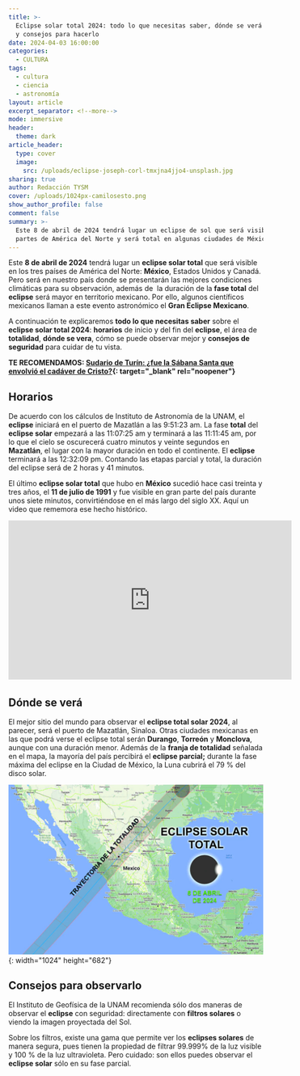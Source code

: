 ```yaml
---
title: >-
  Eclipse solar total 2024: todo lo que necesitas saber, dónde se verá en México
  y consejos para hacerlo
date: 2024-04-03 16:00:00
categories:
  - CULTURA
tags:
  - cultura
  - ciencia
  - astronomía
layout: article
excerpt_separator: <!--more-->
mode: immersive
header:
  theme: dark
article_header:
  type: cover
  image:
    src: /uploads/eclipse-joseph-corl-tmxjna4jjo4-unsplash.jpg
sharing: true
author: Redacción TYSM
cover: /uploads/1024px-camilosesto.png
show_author_profile: false
comment: false
summary: >-
  Este 8 de abril de 2024 tendrá lugar un eclipse de sol que será visible en
  partes de América del Norte y será total en algunas ciudades de México.
---
```

Este **8 de abril de 2024** tendrá lugar un **eclipse solar total** que será visible en los tres países de América del Norte: **México**, Estados Unidos y Canadá. Pero será en nuestro país donde se presentarán las mejores condiciones climáticas para su observación, además de&nbsp; la duración de la **fase total** del **eclipse** será mayor en territorio mexicano. Por ello, algunos científicos mexicanos llaman a este evento astronómico el **Gran Eclipse Mexicano**.

A continuación te explicaremos **todo lo que necesitas saber** sobre el **eclipse solar total 2024**: **horarios** de inicio y del fin del **eclipse**, el área de **totalidad**, **dónde se vera**, cómo se puede observar mejor y **consejos de seguridad** para cuidar de tu vista.

**TE RECOMENDAMOS:&nbsp;[Sudario de Turín: ¿fue la Sábana Santa que envolvió el cadáver de Cristo?](https://blog.tonoysumariachi.com/mundo/2024/04/01/sudario-de-tur%C3%ADn-fue-la-s%C3%A1bana-santa-que-envolvi%C3%B3-el-cad%C3%A1ver-de-cristo.html){: target="_blank" rel="noopener"}**&nbsp;

## Horarios

De acuerdo con los cálculos de Instituto de Astronomía de la UNAM, el **eclipse** iniciará en el puerto de Mazatlán a las 9:51:23 am. La fase **total** del **eclipse solar** empezará a las 11:07:25 am y terminará a las 11:11:45 am, por lo que el cielo se oscurecerá cuatro minutos y veinte segundos en **Mazatlán**, el lugar con la mayor duración en todo el continente. El **eclipse** terminará a las 12:32:09 pm. Contando las etapas parcial y total, la duración del eclipse será de 2 horas y 41 minutos.

El último **eclipse solar total** que hubo en **México** sucedió hace casi treinta y tres años, el **11 de julio de 1991** y fue visible en gran parte del país durante unos siete minutos, convirtiéndose en el más largo del siglo XX. Aquí un video que rememora ese hecho histórico.

<iframe width="560" height="315" src="https://www.youtube.com/embed/wXMGll5M7vw?si=o7Tt6Hx8b7t2VBE8" title="YouTube video player" frameborder="0" allow="accelerometer; autoplay; clipboard-write; encrypted-media; gyroscope; picture-in-picture; web-share" referrerpolicy="strict-origin-when-cross-origin" allowfullscreen=""></iframe>

## Dónde se verá

El mejor sitio del mundo para observar el **eclipse total solar 2024**, al parecer, será el puerto de Mazatlán, Sinaloa. Otras ciudades mexicanas en las que podrá verse el eclipse total serán **Durango**, **Torreón** y **Monclova**, aunque con una duración menor. Además de la **franja de totalidad** señalada en el mapa, la mayoría del país percibirá el **eclipse parcial;**&nbsp;durante la fase máxima del eclipse en la Ciudad de México, la Luna cubrirá el 79 % del disco solar.

![](/uploads/eclipsesolar1.jpg){: width="1024" height="682"}

## Consejos para observarlo

El Instituto de Geofísica de la UNAM recomienda sólo dos maneras de observar el **eclipse** con seguridad: directamente con **filtros solares** o viendo la imagen proyectada del Sol.

Sobre los filtros, existe una gama que permite ver los **eclipses solares** de manera segura, pues tienen la propiedad de filtrar 99.999% de la luz visible y 100 % de la luz ultravioleta. Pero cuidado: son ellos puedes observar el **eclipse solar** sólo en su fase parcial.